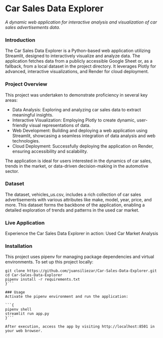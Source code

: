 # Car Sales Data Explorer
*A dynamic web application for interactive analysis and visualization of car sales advertisements data.*

### Introduction
The Car Sales Data Explorer is a Python-based web application utilizing Streamlit, designed to interactively visualize and analyze data. The application fetches data from a publicly accessible Google Sheet or, as a fallback, from a local dataset in the project directory. It leverages Plotly for advanced, interactive visualizations, and Render for cloud deployment.

### Project Overview
This project was undertaken to demonstrate proficiency in several key areas:

- Data Analysis: Exploring and analyzing car sales data to extract meaningful insights.
- Interactive Visualization: Employing Plotly to create dynamic, user-friendly visual representations of data.
- Web Development: Building and deploying a web application using Streamlit, showcasing a seamless integration of data analysis and web technologies.
- Cloud Deployment: Successfully deploying the application on Render, ensuring accessibility and scalability.

The application is ideal for users interested in the dynamics of car sales, trends in the market, or data-driven decision-making in the automotive sector.

### Dataset
The dataset, vehicles_us.csv, includes a rich collection of car sales advertisements with various attributes like make, model, year, price, and more. This dataset forms the backbone of the application, enabling a detailed exploration of trends and patterns in the used car market.

### Live Application
Experience the Car Sales Data Explorer in action: Used Car Market Analysis

### Installation
This project uses pipenv for managing package dependencies and virtual environments. To set up this project locally:

```{
git clone https://github.com/juansiliezar/Car-Sales-Data-Explorer.git
cd Car-Sales-Data-Explorer
pipenv install -r requirements.txt
}```

### Usage
Activate the pipenv environment and run the application:

```{
pipenv shell
streamlit run app.py
}```

After execution, access the app by visiting http://localhost:8501 in your web browser.
